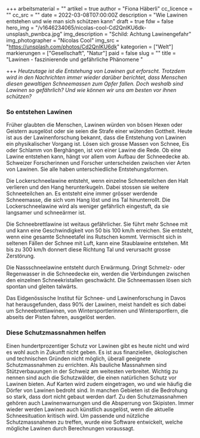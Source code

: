 +++
arbeitsmaterial = ""
artikel = true
author = "Fiona Häberli"
cc_licence = ""
cc_src = ""
date = 2022-03-08T07:00:00Z
description = "Wie Lawinen entstehen und wie man sich schützen kann"
draft = true
fdw = false
hero_img = "/v1646234065/nicolas-cool-Cd2QnIKU6dk-unsplash_pwnbca.jpg"
img_description = "Schild: Achtung Lawinengefahr"
img_photographer = "Nicolas Cool"
img_src = "https://unsplash.com/photos/Cd2QnIKU6dk"
kategorien = ["Welt"]
markierungen = ["Gesellschaft", "Natur"]
paid = false
slug = ""
title = "Lawinen - faszinierende und gefährliche Phänomene "

+++
_Heutzutage ist die Entstehung von Lawinen gut erforscht. Trotzdem wird in den Nachrichten immer wieder darüber berichtet, dass Menschen diesen gewaltigen Schneemassen zum Opfer fallen. Doch weshalb sind Lawinen so gefährlich? Und wie können wir uns am besten vor ihnen schützen?_

### So entstehen Lawinen

Früher glaubten die Menschen, Lawinen würden von bösen Hexen oder Geistern ausgelöst oder sie seien die Strafe einer wütenden Gottheit. Heute ist aus der Lawinenforschung bekannt, dass die Entstehung von Lawinen ein physikalischer Vorgang ist. Lösen sich grosse Massen von Schnee, Eis oder Schlamm von Berghängen, ist von einer Lawine die Rede. Ob eine Lawine entstehen kann, hängt vor allem vom Aufbau der Schneedecke ab. Schweizer Forscherinnen und Forscher unterscheiden zwischen vier Arten von Lawinen. Sie alle haben unterschiedliche Entstehungsformen.

Die Lockerschneelawine entsteht, wenn einzelne Schneeteilchen den Halt verlieren und den Hang herunterkugeln. Dabei stossen sie weitere Schneeteilchen an. Es entsteht eine immer grösser werdende Schneemasse, die sich vom Hang löst und ins Tal hinunterrollt. Die Lockerschneelawine wird als weniger gefährlich eingestuft, da sie langsamer und schneeärmer ist.

Die Schneebrettlawine ist weitaus gefährlicher. Sie führt mehr Schnee mit und kann eine Geschwindigkeit von 50 bis 100 km/h erreichen. Sie entsteht, wenn eine gesamte Schneetafel ins Rutschen kommt. Vermischt sich in seltenen Fällen der Schnee mit Luft, kann eine Staublawine entstehen. Mit bis zu 300 km/h donnert diese Richtung Tal und verursacht grosse Zerstörung.

Die Nassschneelawine entsteht durch Erwärmung. Dringt Schmelz- oder Regenwasser in die Schneedecke ein, werden die Verbindungen zwischen den einzelnen Schneekristallen geschwächt. Die Schneemassen lösen sich spontan und gleiten talwärts.

Das Eidgenössische Institut für Schnee- und Lawinenforschung in Davos hat herausgefunden, dass 90% der Lawinen, meist handelt es sich dabei um Schneebrettlawinen, von Wintersportlerinnen und Wintersportlern, die abseits der Pisten fahren, ausgelöst werden.

### Diese Schutzmassnahmen helfen

Einen hundertprozentiger Schutz vor Lawinen gibt es heute nicht und wird es wohl auch in Zukunft nicht geben. Es ist aus finanziellen, ökologischen und technischen Gründen nicht möglich, überall geeignete Schutzmassnahmen zu errichten. Als bauliche Massnahmen sind Stützverbauungen in der Schweiz am weitesten verbreitet. Wichtig zu nennen sind auch die Schutzwälder, die einen natürlichen Schutz vor Lawinen bieten. Auf Karten wird zudem eingetragen, wo und wie häufig die Dörfer von Lawinen bedroht sind. In manchen Gebieten ist die Bedrohung so stark, dass dort nicht gebaut werden darf. Zu den Schutzmassnahmen gehören auch Lawinenwarnungen und die Absperrung von Skipisten. Immer wieder werden Lawinen auch künstlich ausgelöst, wenn die aktuelle Schneesituation kritisch wird. Um passende und nützliche Schutzmassnahmen zu treffen, wurde eine Software entwickelt, welche mögliche Lawinen durch Berechnungen voraussagt.
